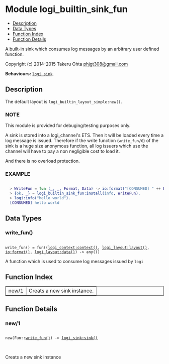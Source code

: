 

# Module logi_builtin_sink_fun #
* [Description](#description)
* [Data Types](#types)
* [Function Index](#index)
* [Function Details](#functions)

A built-in sink which consumes log messages by an arbitrary user defined function.

Copyright (c) 2014-2015 Takeru Ohta <phjgt308@gmail.com>

__Behaviours:__ [`logi_sink`](logi_sink.md).

<a name="description"></a>

## Description ##

The default layout is `logi_builtin_layout_simple:new()`.


### <a name="NOTE">NOTE</a> ###

This module is provided for debuging/testing purposes only.

A sink is stored into a logi_channel's ETS.
Then it will be loaded every time a log message is issued.
Therefore if the write function (`write_fun/0`) of the sink is a huge size anonymous function,
all log issuers which use the channel will have to pay a non negligible cost to load it.

And there is no overload protection.


### <a name="EXAMPLE">EXAMPLE</a> ###


```erlang

  > WriteFun = fun (_, _, Format, Data) -> io:format("[CONSUMED] " ++ Format ++ "\n", Data) end.
  > {ok, _} = logi_builtin_sink_fun:install(info, WriteFun).
  > logi:info("hello world").
  [CONSUMED] hello world
```

<a name="types"></a>

## Data Types ##




### <a name="type-write_fun">write_fun()</a> ###


<pre><code>
write_fun() = fun((<a href="logi_context.md#type-context">logi_context:context()</a>, <a href="logi_layout.md#type-layout">logi_layout:layout()</a>, <a href="io.md#type-format">io:format()</a>, <a href="logi_layout.md#type-data">logi_layout:data()</a>) -&gt; any())
</code></pre>

 A function which is used to consume log messages issued by `logi`

<a name="index"></a>

## Function Index ##


<table width="100%" border="1" cellspacing="0" cellpadding="2" summary="function index"><tr><td valign="top"><a href="#new-1">new/1</a></td><td>Creats a new sink instance.</td></tr></table>


<a name="functions"></a>

## Function Details ##

<a name="new-1"></a>

### new/1 ###

<pre><code>
new(Fun::<a href="#type-write_fun">write_fun()</a>) -&gt; <a href="logi_sink.md#type-sink">logi_sink:sink()</a>
</code></pre>
<br />

Creats a new sink instance

